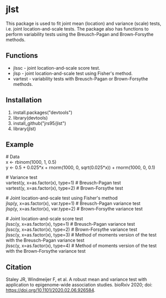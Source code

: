 # jlst
This package is used to fit joint mean (location) and variance (scale) tests, i.e. joint location-and-scale tests. The package also has functions to perform variability tests using the Breusch-Pagan and Brown-Forsythe methods.  

## Functions
* jlssc - joint location-and-scale score test. 
* jlsp - joint location-and-scale test using Fisher's method.  
* vartest - variability tests with Breusch-Pagan or Brown-Forsythe methods.  

## Installation
1. install.packages("devtools")
2. library(devtools)
3. install_github("jrs95/jlst")
4. library(jlst)  

## Example
\# Data  
x <- rbinom(1000, 1, 0.5)  
y <- 0.5 + 0.025\*x + rnorm(1000, 0, sqrt(0.025\*x)) + rnorm(1000, 0, 0.1)  

\# Variance test  
vartest(y, x=as.factor(x), type=1) # Breusch-Pagan test  
vartest(y, x=as.factor(x), type=2) # Brown-Forsythe test  

\# Joint location-and-scale test using Fisher's method   
jlsp(y, x=as.factor(x), var.type=1) # Breusch-Pagan variance test  
jlsp(y, x=as.factor(x), var.type=2) # Brown-Forsythe variance test  

\# Joint location-and-scale score test   
jlssc(y, x=as.factor(x), type=1) # Breusch-Pagan variance test  
jlssc(y, x=as.factor(x), type=2) # Brown-Forsythe variance test  
jlssc(y, x=as.factor(x), type=3) # Method of moments version of the test with the Breusch-Pagan variance test  
jlssc(y, x=as.factor(x), type=4) # Method of moments version of the test with the Brown-Forsythe variance test   

## Citation
Staley JR, Windmeijer F, et al. A robust mean and variance test with application to epigenome-wide association studies. bioRxiv 2020; doi: https://doi.org/10.1101/2020.02.06.926584.
